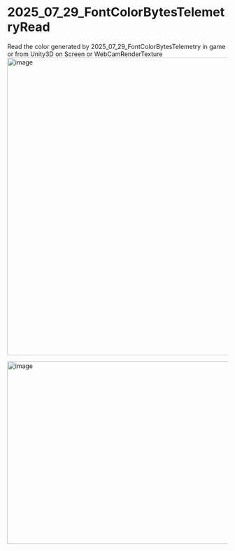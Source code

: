 # 2025_07_29_FontColorBytesTelemetryRead
Read the color generated by 2025_07_29_FontColorBytesTelemetry in game or from Unity3D on Screen or WebCamRenderTexture
<img width="1191" height="679" alt="image" src="https://github.com/user-attachments/assets/14224f89-b7e7-46a4-a60a-9422b62d7278" />

<img width="603" height="417" alt="image" src="https://github.com/user-attachments/assets/9514e1b8-ad78-45fd-af59-ebd9487b9361" />
